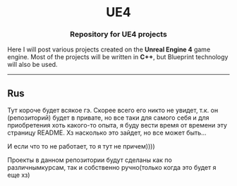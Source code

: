 <h1 align="center">UE4<!--<img align="center" src="https://github.com/Polikolog/UE4/blob/main/Images(psss)/unrealengine.svg" height="32"/>--></h1>
<h3 align="center">Repository for UE4 projects</h3>

Here I will post various projects created on the **Unreal Engine 4** game engine. 
Most of the projects will be written in **C++**, but Blueprint technology will also be used.



---



Rus
---
Тут короче будет всякое гэ. Скорее всего его никто не увидет, т.к. он (репозиторий) будет в привате, но все таки для самого себя и для приобретения хоть какого-то опыта, я буду вести время от времени эту страницу README. Хз насколько это зайдет, но все может быть... 

И если что то не работает, то я тут не причем))))

Проекты в данном репозитории будут сделаны как по различнымкурсам, так и собственно ручно(только когда это будет я еще хз)
